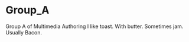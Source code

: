 # Group_A
Group A of Multimedia Authoring
I like toast. With butter. Sometimes jam. Usually Bacon. 
